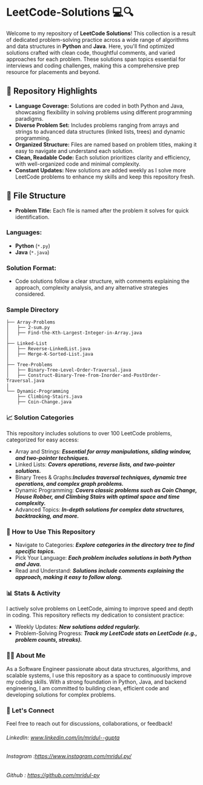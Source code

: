 # LeetCode-Solutions 💻🔍

Welcome to my repository of **LeetCode Solutions**! This collection is a result of dedicated problem-solving practice across a wide range of algorithms and data structures in **Python** and **Java**. Here, you'll find optimized solutions crafted with clean code, thoughtful comments, and varied approaches for each problem. These solutions span topics essential for interviews and coding challenges, making this a comprehensive prep resource for placements and beyond.

## 🌟 Repository Highlights

- **Language Coverage:** Solutions are coded in both Python and Java, showcasing flexibility in solving problems using different programming paradigms.
- **Diverse Problem Set:** Includes problems ranging from arrays and strings to advanced data structures (linked lists, trees) and dynamic programming.
- **Organized Structure:** Files are named based on problem titles, making it easy to navigate and understand each solution.
- **Clean, Readable Code:** Each solution prioritizes clarity and efficiency, with well-organized code and minimal complexity.
- **Constant Updates:** New solutions are added weekly as I solve more LeetCode problems to enhance my skills and keep this repository fresh.

## 📁 File Structure

- **Problem Title:** Each file is named after the problem it solves for quick identification.
  
### Languages:
- **Python** (`*.py`)
- **Java** (`*.java`)

### Solution Format:
- Code solutions follow a clear structure, with comments explaining the approach, complexity analysis, and any alternative strategies considered.

### Sample Directory
```plaintext
├── Array-Problems
│   ├── 2-sum.py
│   ├── Find-the-Kth-Largest-Integer-in-Array.java
│
├── Linked-List
│   ├── Reverse-LinkedList.java
│   ├── Merge-K-Sorted-List.java
│
├── Tree-Problems
│   ├── Binary-Tree-Level-Order-Traversal.java
│   ├── Construct-Binary-Tree-from-Inorder-and-PostOrder-Traversal.java
│
└── Dynamic-Programming
    ├── Climbing-Stairs.java
    ├── Coin-Change.java
```
### 📈 Solution Categories
This repository includes solutions to over 100 LeetCode problems, categorized for easy access:

- Array and Strings: ***Essential for array manipulations, sliding window, and two-pointer techniques.***
- Linked Lists: ***Covers operations, reverse lists, and two-pointer solutions.***
- Binary Trees & Graphs:***Includes traversal techniques, dynamic tree operations, and complex graph problems.***
- Dynamic Programming: ***Covers classic problems such as Coin Change, House Robber, and Climbing Stairs with optimal space and time complexity.***
- Advanced Topics: ***In-depth solutions for complex data structures, backtracking, and more.***
### 🚀 How to Use This Repository
- Navigate to Categories: ***Explore categories in the directory tree to find specific topics.***
- Pick Your Language: ***Each problem includes solutions in both Python and Java.***
- Read and Understand: ***Solutions include comments explaining the approach, making it easy to follow along.***

### 📊 Stats & Activity
I actively solve problems on LeetCode, aiming to improve speed and depth in coding. This repository reflects my dedication to consistent practice:

- Weekly Updates: ***New solutions added regularly.***
- Problem-Solving Progress: ***Track my LeetCode stats on LeetCode (e.g., problem counts, streaks).***
### 👨‍💻 About Me
As a Software Engineer passionate about data structures, algorithms, and scalable systems, I use this repository as a space to continuously improve my coding skills. With a strong foundation in Python, Java, and backend engineering, I am committed to building clean, efficient code and developing solutions for complex problems.

### 🤝 Let's Connect
Feel free to reach out for discussions, collaborations, or feedback!

###### LinkedIn: www.linkedin.com/in/mridul--gupta
###### Instagram :https://www.instagram.com/mridul.py/
###### Github : https://github.com/mridul-py
